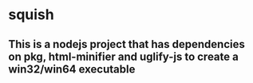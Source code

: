 # squish

## This is a nodejs project that has dependencies on pkg, html-minifier and uglify-js to create a win32/win64 executable
